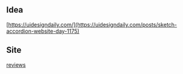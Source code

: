 ## Idea

[https://uidesigndaily.com/](https://uidesigndaily.com/posts/sketch-accordion-website-day-1175)

## Site

[reviews](https://reviews.sergiosacj.rocks/)
